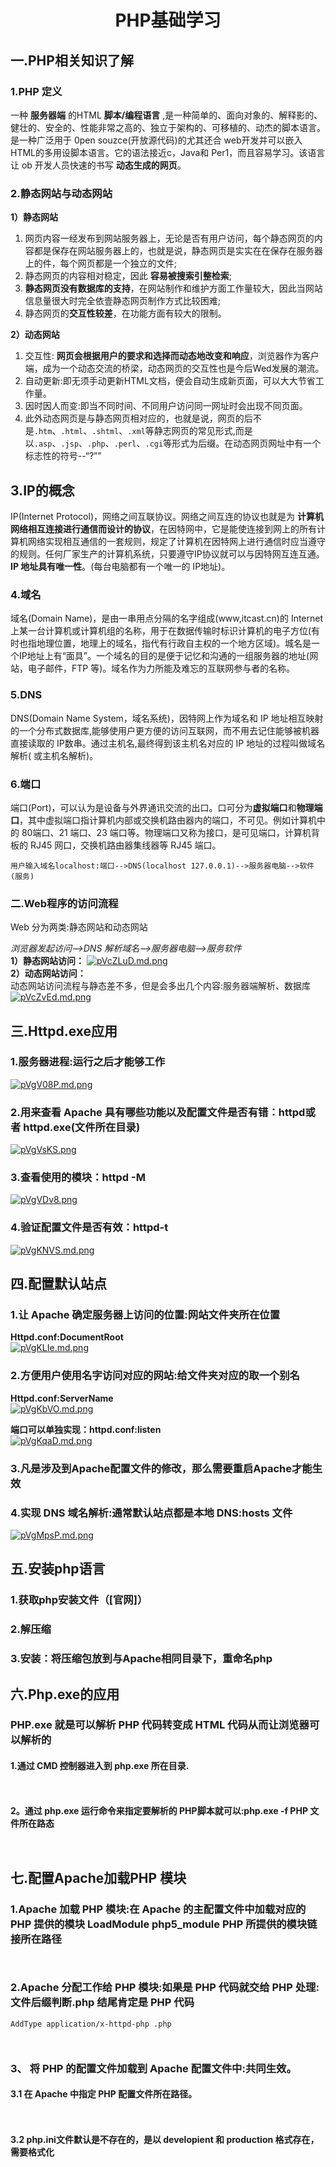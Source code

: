 # <center> PHP基础学习</center>  

## 一.PHP相关知识了解  

### 1.PHP 定义  

一种 **服务器端** 的HTML **脚本/编程语言** ,是一种简单的、面向对象的、解释影的、健壮的、安全的、性能非常之高的、独立于架构的、可移植的、动杰的脚本语言。是一种广泛用于 0pen souzce(开放源代码)的尤其还合 web开发并可以嵌入HTML的多用设脚本语言。它的语法接近c，Java和 Per1，而且容易学习。该语言让 ob 开发人员快速的书写 **动态生成的网页**。  

### 2.静态网站与动态网站  

**1）静态网站**  

1. 网页内容一经发布到网站服务器上，无论是否有用户访问，每个静态网页的内容都是保存在网站服务器上的，也就是说，静态网页是实实在在保存在服务器上的件，每个网页都是一个独立的文件;
2. 静态网页的内容相对稳定，因此 **容易被搜索引整检索**;
3. **静态网页没有数据库的支持**，在网站制作和维护方面工作量较大，因此当网站信息量很大时完全依壹静态网页制作方式比较困难;
4. 静态网页的**交互性较差**，在功能方面有较大的限制。  

**2）动态网站**  

1. 交互性: **网页会根据用户的要求和选择而动态地改变和响应**，浏览器作为客户端，成为一个动态交流的桥梁，动态网页的交互性也是今后Wed发展的潮流。
2. 自动更新:即无须手动更新HTML文档，便会自动生成新页面，可以大大节省工作量。
3. 因时因人而变:即当不同时间、不同用户访问同一网址时会出现不同页面。
4. 此外动态网页是与静态网页相对应的，也就是说，网页的后不是`.htm`、`.html`、`.shtml`、`.xml`等静志网页的常见形式,而是以`.asp`、`.jsp`、`.php`、`.perl`、`.cgi`等形式为后缀。在动态网页网址中有一个标志性的符号--“?””

## 3.IP的概念  

IP(Internet Protocol)，网络之间互联协议。网络之间互连的协议也就是为 **计算机网络相互连接进行通信而设计的协议**，在因特网中，它是能使连接到网上的所有计算机网络实现相互通信的一套规则，规定了计算机在因特网上进行通信时应当遵守的规则。任何厂家生产的计算机系统，只要遵守IP协议就可以与因特网互连互通。**IP 地址具有唯一性**。(每台电脑都有一个唯一的 IP地址)。  

### 4.域名  

域名(Domain Name)，是由一串用点分隔的名字组成(www,itcast.cn)的 Internet上某一台计算机或计算机组的名称，用于在数据传输时标识计算机的电子方位(有时也指地理位置，地理上的域名，指代有行政自主权的一个地方区域)。城名是一个IP地址上有“面具”。一个域名的目的是便于记忆和沟通的一组服务器的地址(网站，电子邮件，FTP 等)。域名作为力所能及难忘的互联网参与者的名称。  

### 5.DNS  

DNS(Domain Name System，域名系统)，因特网上作为域名和 IP 地址相互映射的一个分布式数据库,能够使用户更方便的访问互联网，而不用去记住能够被机器直接读取的 IP数串。通过主机名,最终得到该主机名对应的 IP 地址的过程叫做域名解析( 或主机名解析)。  

### 6.端口  

端口(Port)，可以认为是设备与外界通讯交流的出口。口可分为**虚拟端口**和**物理端口**，其中虚拟端口指计算机内部或交换机路由器内的端口，不可见。例如计算机中的 80端口、21 端口、23 端口等。物理端口又称为接口，是可见端口，计算机背板的 RJ45 网口，交换机路由器集线器等 RJ45 端口。  

```用户输入域名localhost:端口-->DNS(localhost 127.0.0.1)-->服务器电脑-->软件(服务)```  

### 二.Web程序的访问流程  

Web 分为两类:静态网站和动态网站  

*浏览器发起访问-->DNS 解析域名-->服务器电脑-->服务软件*  
**1）静态网站访问：**
[![pVcZLuD.md.png](https://s21.ax1x.com/2025/08/30/pVcZLuD.md.png)](https://imgse.com/i/pVcZLuD)  
**2）动态网站访问：**  
动态网站访问流程与静态差不多，但是会多出几个内容:服务器端解析、数据库
[![pVcZvEd.md.png](https://s21.ax1x.com/2025/08/30/pVcZvEd.md.png)](https://imgse.com/i/pVcZvEd)  

## 三.Httpd.exe应用  

### 1.服务器进程:运行之后才能够工作  

[![pVgV08P.md.png](https://s21.ax1x.com/2025/09/02/pVgV08P.md.png)](https://imgse.com/i/pVgV08P)  

### 2.用来查看 Apache 具有哪些功能以及配置文件是否有错：httpd或者 httpd.exe(文件所在目录)  

[![pVgVsKS.png](https://s21.ax1x.com/2025/09/02/pVgVsKS.png)](https://imgse.com/i/pVgVsKS)  

### 3.查看使用的模块：httpd -M  

[![pVgVDv8.png](https://s21.ax1x.com/2025/09/02/pVgVDv8.png)](https://imgse.com/i/pVgVDv8)  

### 4.验证配置文件是否有效：httpd-t  

[![pVgKNVS.md.png](https://s21.ax1x.com/2025/09/02/pVgKNVS.md.png)](https://imgse.com/i/pVgKNVS)  

## 四.配置默认站点  

### 1.让 Apache 确定服务器上访问的位置:网站文件夹所在位置  

**Httpd.conf:DocumentRoot**  
[![pVgKLIe.md.png](https://s21.ax1x.com/2025/09/02/pVgKLIe.md.png)](https://imgse.com/i/pVgKLIe)

### 2.方便用户使用名字访问对应的网站:给文件夹对应的取一个别名  

**Httpd.conf:ServerName**  
[![pVgKbVO.md.png](https://s21.ax1x.com/2025/09/02/pVgKbVO.md.png)](https://imgse.com/i/pVgKbVO)

**端口可以单独实现：httpd.conf:listen**  
[![pVgKqaD.md.png](https://s21.ax1x.com/2025/09/02/pVgKqaD.md.png)](https://imgse.com/i/pVgKqaD)  

### **3.凡是涉及到Apache配置文件的修改，那么需要重启Apache才能生效**  

### 4.实现 DNS 域名解析:通常默认站点都是本地 DNS:hosts 文件  

[![pVgMpsP.md.png](https://s21.ax1x.com/2025/09/02/pVgMpsP.md.png)](https://imgse.com/i/pVgMpsP)  

## 五.安装php语言  

### 1.获取php安装文件（[官网]）  

### 2.解压缩  

### 3.安装：将压缩包放到与Apache相同目录下，重命名php  

## 六.Php.exe的应用  

### PHP.exe 就是可以解析 PHP 代码转变成 HTML 代码从而让浏览器可以解析的

#### 1.通过 CMD 控制器进入到 php.exe 所在目录.

` `

#### 2。通过 php.exe 运行命令来指定要解析的 PHP脚本就可以:php.exe -f PHP 文件所在路态  

` `

## 七.配置Apache加载PHP 模块  

### 1.Apache 加载 PHP 模块:在 Apache 的主配置文件中加载对应的 PHP 提供的模块 LoadModule php5_module PHP 所提供的模块链接所在路径  

` `

### 2.Apache 分配工作给 PHP 模块:如果是 PHP 代码就交给 PHP 处理:文件后缀判断.php 结尾肯定是 PHP 代码  

`AddType application/x-httpd-php .php`  

` `  

### 3、 将 PHP 的配置文件加载到 Apache 配置文件中:共同生效。

#### 3.1 在 Apache 中指定 PHP 配置文件所在路径。

` `

#### 3.2 php.ini文件默认是不存在的，是以 developient 和 production 格式存在，需要格式化

` `


